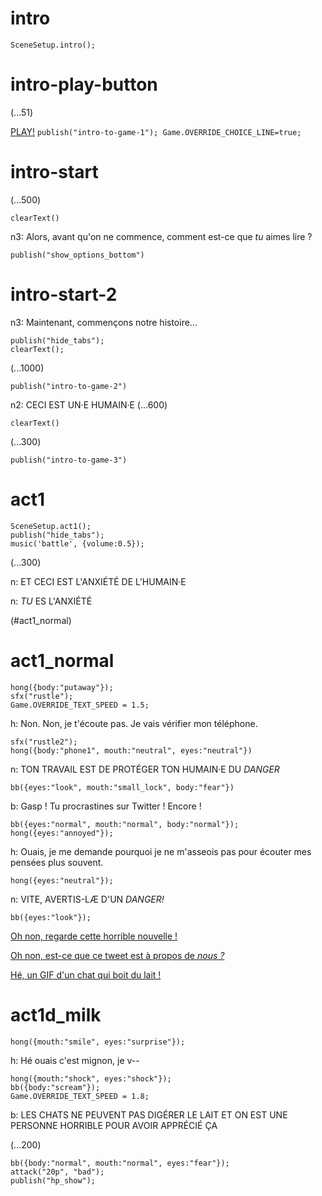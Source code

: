 # intro

`SceneSetup.intro();`

# intro-play-button

(...51)

[PLAY!](#intro-start) `publish("intro-to-game-1"); Game.OVERRIDE_CHOICE_LINE=true;`

# intro-start

(...500)

`clearText()`

n3: Alors, avant qu'on ne commence, comment est-ce que *tu* aimes lire ?

`publish("show_options_bottom")`

# intro-start-2

n3: Maintenant, commençons notre histoire...

```
publish("hide_tabs");
clearText();
```

(...1000)

`publish("intro-to-game-2")`

n2: CECI EST UN·E HUMAIN·E
(...600)

`clearText()`

(...300)

`publish("intro-to-game-3")`

# act1

```
SceneSetup.act1();
publish("hide_tabs");
music('battle', {volume:0.5});
```

(...300)

n: ET CECI EST L'ANXIÉTÉ DE L'HUMAIN·E

n: _TU_ ES L'ANXIÉTÉ

(#act1_normal)


# act1_normal

```
hong({body:"putaway"});
sfx("rustle");
Game.OVERRIDE_TEXT_SPEED = 1.5;
```
h: Non. Non, je t'écoute pas. Je vais vérifier mon téléphone.

```
sfx("rustle2");
hong({body:"phone1", mouth:"neutral", eyes:"neutral"})
```

n: TON TRAVAIL EST DE PROTÉGER TON HUMAIN·E DU *DANGER*

`bb({eyes:"look", mouth:"small_lock", body:"fear"})`

b: Gasp ! Tu procrastines sur Twitter ! Encore !

```
bb({eyes:"normal", mouth:"normal", body:"normal"});
hong({eyes:"annoyed"});
```

h: Ouais, je me demande pourquoi je ne m'asseois pas pour écouter mes pensées plus souvent.

`hong({eyes:"neutral"});`

n: VITE, AVERTIS-LÆ D'UN *DANGER!*

```
bb({eyes:"look"});
```

[Oh non, regarde cette horrible nouvelle !](#act1d_news)

[Oh non, est-ce que ce tweet est à propos de *nous ?*](#act1d_subtweet)

[Hé, un GIF d'un chat qui boit du lait !](#act1d_milk)

# act1d_milk

`hong({mouth:"smile", eyes:"surprise"});`

h: Hé ouais c'est mignon, je v--

```
hong({mouth:"shock", eyes:"shock"});
bb({body:"scream"});
Game.OVERRIDE_TEXT_SPEED = 1.8;
```

b: LES CHATS NE PEUVENT PAS DIGÉRER LE LAIT ET ON EST UNE PERSONNE HORRIBLE POUR AVOIR APPRÉCIÉ ÇA

(...200)

```
bb({body:"normal", mouth:"normal", eyes:"fear"});
attack("20p", "bad");
publish("hp_show");
```
